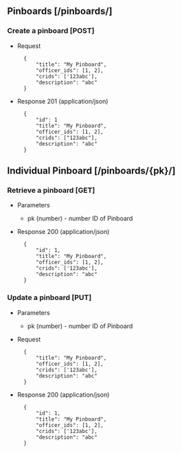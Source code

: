## Pinboards [/pinboards/]

### Create a pinboard [POST]

+ Request

        {
            "title": "My Pinboard",
            "officer_ids": [1, 2],
            "crids": ['123abc'],
            "description": "abc"
        }

+ Response 201 (application/json)

        {
            "id": 1
            "title": "My Pinboard",
            "officer_ids": [1, 2],
            "crids": ["123abc"],
            "description": "abc"
        }


## Individual Pinboard [/pinboards/{pk}/]

### Retrieve a pinboard [GET]

+ Parameters
    + pk (number) - number ID of Pinboard

+ Response 200 (application/json)


        {
            "id": 1,
            "title": "My Pinboard",
            "officer_ids": [1, 2],
            "crids": ['123abc'],
            "description": "abc"
        }

### Update a pinboard [PUT]

+ Parameters
    + pk (number) - number ID of Pinboard

+ Request

        {
            "title": "My Pinboard",
            "officer_ids": [1, 2],
            "crids": ['123abc'],
            "description": "abc"
        }

+ Response 200 (application/json)

        {
            "id": 1,
            "title": "My Pinboard",
            "officer_ids": [1, 2],
            "crids": ['123abc'],
            "description": "abc"
        }

